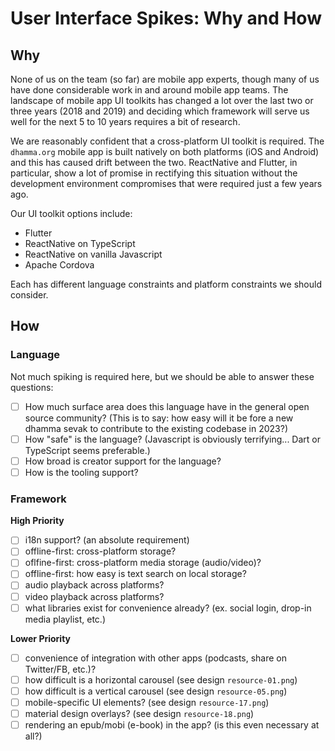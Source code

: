 # User Interface Spikes: Why and How


## Why

None of us on the team (so far) are mobile app experts, though many of us have done considerable work in and around mobile app teams. The landscape of mobile app UI toolkits has changed a lot over the last two or three years (2018 and 2019) and deciding which framework will serve us well for the next 5 to 10 years requires a bit of research.

We are reasonably confident that a cross-platform UI toolkit is required. The `dhamma.org` mobile app is built natively on both platforms (iOS and Android) and this has caused drift between the two. ReactNative and Flutter, in particular, show a lot of promise in rectifying this situation without the development environment compromises that were required just a few years ago.

Our UI toolkit options include:

- Flutter
- ReactNative on TypeScript
- ReactNative on vanilla Javascript
- Apache Cordova

Each has different language constraints and platform constraints we should consider.


## How

### Language

Not much spiking is required here, but we should be able to answer these questions:

- [ ] How much surface area does this language have in the general open source community? (This is to say: how easy will it be fore a new dhamma sevak to contribute to the existing codebase in 2023?)
- [ ] How "safe" is the language? (Javascript is obviously terrifying... Dart or TypeScript seems preferable.)
- [ ] How broad is creator support for the language?
- [ ] How is the tooling support?

### Framework

**High Priority**

- [ ] i18n support? (an absolute requirement)
- [ ] offline-first: cross-platform storage?
- [ ] oflfine-first: cross-platform media storage (audio/video)?
- [ ] offline-first: how easy is text search on local storage?
- [ ] audio playback across platforms?
- [ ] video playback across platforms?
- [ ] what libraries exist for convenience already? (ex. social login, drop-in media playlist, etc.)

**Lower Priority**

- [ ] convenience of integration with other apps (podcasts, share on Twitter/FB, etc.)?
- [ ] how difficult is a horizontal carousel (see design `resource-01.png`)
- [ ] how difficult is a vertical carousel (see design `resource-05.png`)
- [ ] mobile-specific UI elements? (see design `resource-17.png`)
- [ ] material design overlays? (see design `resource-18.png`)
- [ ] rendering an epub/mobi (e-book) in the app? (is this even necessary at all?)
